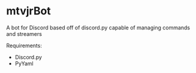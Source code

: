 # mtvjrBot
A bot for Discord based off of discord.py capable of managing commands and streamers

Requirements:

* Discord.py
* PyYaml
